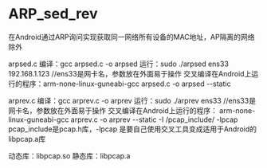 # ARP_sed_rev
在Android通过ARP询问实现获取同一网络所有设备的MAC地址，AP隔离的网络除外

arpsed.c
编译：gcc arpsed.c -o arpsed
运行：sudo ./arpsed ens33 192.168.1.123  //ens33是网卡名，参数放在外面易于操作
交叉编译在Android上运行的程序：arm-none-linux-guneabi-gcc arpsed.c -o arpsed --static

arprev.c
编译：gcc arprev.c -o arprev
运行：sudo ./arprev ens33  //ens33是网卡名，参数放在外面易于操作
交叉编译在Android上运行的程序：
arm-none-linux-guneabi-gcc arprev.c -o arprev --static -I /pcap_include/ -lpcap
pcap_include是pcap.h库，-lpcap 是要自己使用交叉工具变成适用于Android的libpcap.a库

动态库：libpcap.so
静态库：libpcap.a



